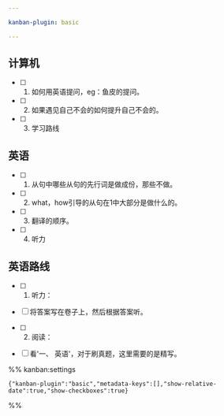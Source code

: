 ```yaml
---

kanban-plugin: basic

---
```


## 计算机

- [ ] 1. 如何用英语提问，eg：鱼皮的提问。
- [ ] 2. 如果遇见自己不会的如何提升自己不会的。
- [ ] 3. 学习路线


## 英语

- [ ] 1. 从句中哪些从句的先行词是做成份，那些不做。
- [ ] 2. what，how引导的从句在1中大部分是做什么的。
- [ ] 3. 翻译的顺序。
- [ ] 4. 听力


## 英语路线

- [ ] 1. 听力：
- [ ] 将答案写在卷子上，然后根据答案听。
- [ ] 2. 阅读：
- [ ] 看'一、 英语'，对于刷真题，这里需要的是精写。




%% kanban:settings
```
{"kanban-plugin":"basic","metadata-keys":[],"show-relative-date":true,"show-checkboxes":true}
```
%%